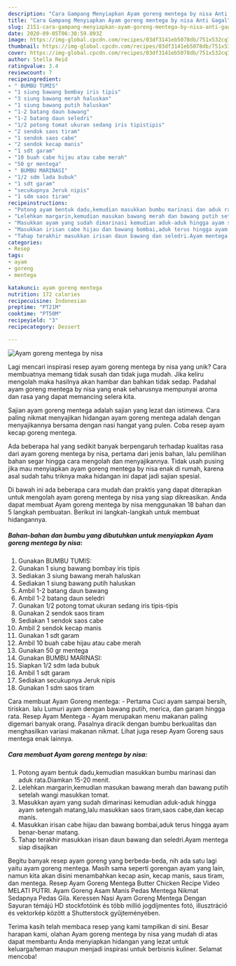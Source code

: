 ```yaml
---
description: "Cara Gampang Menyiapkan Ayam goreng mentega by nisa Anti Gagal"
title: "Cara Gampang Menyiapkan Ayam goreng mentega by nisa Anti Gagal"
slug: 2151-cara-gampang-menyiapkan-ayam-goreng-mentega-by-nisa-anti-gagal
date: 2020-09-05T06:38:59.893Z
image: https://img-global.cpcdn.com/recipes/03df3141eb5078db/751x532cq70/ayam-goreng-mentega-by-nisa-foto-resep-utama.jpg
thumbnail: https://img-global.cpcdn.com/recipes/03df3141eb5078db/751x532cq70/ayam-goreng-mentega-by-nisa-foto-resep-utama.jpg
cover: https://img-global.cpcdn.com/recipes/03df3141eb5078db/751x532cq70/ayam-goreng-mentega-by-nisa-foto-resep-utama.jpg
author: Stella Reid
ratingvalue: 3.4
reviewcount: 7
recipeingredient:
- " BUMBU TUMIS"
- "1 siung bawang bombay iris tipis"
- "3 siung bawang merah haluskan"
- "1 siung bawang putih haluskan"
- "1-2 batang daun bawang"
- "1-2 batang daun seledri"
- "1/2 potong tomat ukuran sedang iris tipistipis"
- "2 sendok saos tiram"
- "1 sendok saos cabe"
- "2 sendok kecap manis"
- "1 sdt garam"
- "10 buah cabe hijau atau cabe merah"
- "50 gr mentega"
- " BUMBU MARINASI"
- "1/2 sdm lada bubuk"
- "1 sdt garam"
- "secukupnya Jeruk nipis"
- "1 sdm saos tiram"
recipeinstructions:
- "Potong ayam bentuk dadu,kemudian masukkan bumbu marinasi dan aduk rata.Diamkan 15-20 menit."
- "Lelehkan margarin,kemudian masukan bawang merah dan bawang putih setelah wangi masukkan tomat."
- "Masukkan ayam yang sudah dimarinasi kemudian aduk-aduk hingga ayam setengah matang,lalu masukkan saos tiram,saos cabe,dan kecap manis."
- "Masukkan irisan cabe hijau dan bawang bombai,aduk terus hingga ayam benar-benar matang."
- "Tahap terakhir masukkan irisan daun bawang dan seledri.Ayam mentega siap disajikan"
categories:
- Resep
tags:
- ayam
- goreng
- mentega

katakunci: ayam goreng mentega 
nutrition: 172 calories
recipecuisine: Indonesian
preptime: "PT21M"
cooktime: "PT50M"
recipeyield: "3"
recipecategory: Dessert

---
```



![Ayam goreng mentega by nisa](https://img-global.cpcdn.com/recipes/03df3141eb5078db/751x532cq70/ayam-goreng-mentega-by-nisa-foto-resep-utama.jpg)

Lagi mencari inspirasi resep ayam goreng mentega by nisa yang unik? Cara membuatnya memang tidak susah dan tidak juga mudah. Jika keliru mengolah maka hasilnya akan hambar dan bahkan tidak sedap. Padahal ayam goreng mentega by nisa yang enak seharusnya mempunyai aroma dan rasa yang dapat memancing selera kita.

Sajian ayam goreng mentega adalah sajian yang lezat dan istimewa. Cara paling nikmat menyajikan hidangan ayam goreng mentega adalah dengan menyajikannya bersama dengan nasi hangat yang pulen. Coba resep ayam kecap goreng mentega.

Ada beberapa hal yang sedikit banyak berpengaruh terhadap kualitas rasa dari ayam goreng mentega by nisa, pertama dari jenis bahan, lalu pemilihan bahan segar hingga cara mengolah dan menyajikannya. Tidak usah pusing jika mau menyiapkan ayam goreng mentega by nisa enak di rumah, karena asal sudah tahu triknya maka hidangan ini dapat jadi sajian spesial.


Di bawah ini ada beberapa cara mudah dan praktis yang dapat diterapkan untuk mengolah ayam goreng mentega by nisa yang siap dikreasikan. Anda dapat membuat Ayam goreng mentega by nisa menggunakan 18 bahan dan 5 langkah pembuatan. Berikut ini langkah-langkah untuk membuat hidangannya.

<!--inarticleads1-->

##### Bahan-bahan dan bumbu yang dibutuhkan untuk menyiapkan Ayam goreng mentega by nisa:

1. Gunakan  BUMBU TUMIS:
1. Gunakan 1 siung bawang bombay iris tipis
1. Sediakan 3 siung bawang merah haluskan
1. Sediakan 1 siung bawang putih haluskan
1. Ambil 1-2 batang daun bawang
1. Ambil 1-2 batang daun seledri
1. Gunakan 1/2 potong tomat ukuran sedang iris tipis-tipis
1. Gunakan 2 sendok saos tiram
1. Sediakan 1 sendok saos cabe
1. Ambil 2 sendok kecap manis
1. Gunakan 1 sdt garam
1. Ambil 10 buah cabe hijau atau cabe merah
1. Gunakan 50 gr mentega
1. Gunakan  BUMBU MARINASI:
1. Siapkan 1/2 sdm lada bubuk
1. Ambil 1 sdt garam
1. Sediakan secukupnya Jeruk nipis
1. Gunakan 1 sdm saos tiram


Cara membuat Ayam Goreng mentega: - Pertama Cuci ayam sampai bersih, tiriskan. lalu Lumuri ayam dengan bawang putih, merica, dan garam hingga rata. Resep Ayam Mentega - Ayam merupakan menu makanan paling digemari banyak orang. Pasalnya diracik dengan bumbu berkualitas dan menghasilkan variasi makanan nikmat. Lihat juga resep Ayam Goreng saus mentega enak lainnya. 

<!--inarticleads2-->

##### Cara membuat Ayam goreng mentega by nisa:

1. Potong ayam bentuk dadu,kemudian masukkan bumbu marinasi dan aduk rata.Diamkan 15-20 menit.
1. Lelehkan margarin,kemudian masukan bawang merah dan bawang putih setelah wangi masukkan tomat.
1. Masukkan ayam yang sudah dimarinasi kemudian aduk-aduk hingga ayam setengah matang,lalu masukkan saos tiram,saos cabe,dan kecap manis.
1. Masukkan irisan cabe hijau dan bawang bombai,aduk terus hingga ayam benar-benar matang.
1. Tahap terakhir masukkan irisan daun bawang dan seledri.Ayam mentega siap disajikan


Begitu banyak resep ayam goreng yang berbeda-beda, nih ada satu lagi yaitu ayam goreng mentega. Masih sama seperti gorengan ayam yang lain, namun kita akan disini menambahkan kecap asin, kecap manis, saus tiram, dan mentega. Resep Ayam Goreng Mentega Butter Chicken Recipe Video MELATI PUTRI. Ayam Goreng Asam Manis Pedas Mentega Nikmat Sedapnya Pedas Gila. Keressen Nasi Ayam Goreng Mentega Dengan Sayuran témájú HD stockfotóink és több millió jogdíjmentes fotó, illusztráció és vektorkép között a Shutterstock gyűjteményében. 

Terima kasih telah membaca resep yang kami tampilkan di sini. Besar harapan kami, olahan Ayam goreng mentega by nisa yang mudah di atas dapat membantu Anda menyiapkan hidangan yang lezat untuk keluarga/teman maupun menjadi inspirasi untuk berbisnis kuliner. Selamat mencoba!
